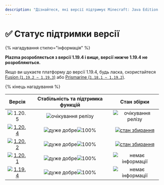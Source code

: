 ```yaml
---
description: "Дізнайтеся, які версії підтримує Minecraft: Java Edition в Plazma."
---
```


# ✅ Статус підтримки версії

{% нагадування стилю="інформація" %}

**Plazma розробляється з версії 1.19.4 і вище, версії нижче 1.19.4 не розробляються.**

Якщо ви шукаєте платформу до версії 1.19.4, будь ласка, скористайтеся [Fusion (`1.19.2 ~ 1.19.3`)](https://github.com/RuinedTechnologyUnify/Fusion) або [Prismarine (`1.18.1 ~ 1.19.2`)](https://github.com/PrismarineTeam/Prismarine).

{% кінець нагадування %}

[wtr]: <https://badge.plazmamc.org/0/Чекає на реліз>
[ukn]: https://badge.plazmamc.org/0/немає%20інформації
[vgd]: https://badge.plazmamc.org/1/дуже%20добре
[100]: https://badge.plazmamc.org/percent/100

|                                       Версія                                      | Стабільність    та    підтримка функцій |                                               Стан збірки                                              |
| :-------------------------------------------------------------------------------: | :-------------------------------------: | :----------------------------------------------------------------------------------------------------: |
|                   ![1.20.5](https://badge.plazmamc.org/0/1.20.5)                  |        ![очікування релізу][wtr]        |                                        ![очікування релізу][wtr]                                       |
| [![1.20.4](https://badge.plazmamc.org/2/1.20.4)](https://git.plazmamc.org/1.20.4) |      ![дуже добре][vgd]![100%][100]     | [![стан збирання](https://build.plazmamc.org/1.20.4)](https://build.plazmamc.org/1.20.4?redirect=true) |
| [![1.20.2](https://badge.plazmamc.org/6/1.20.2)](https://git.plazmamc.org/1.20.2) |      ![дуже добре][vgd]![100%][100]     | [![стан збирання](https://build.plazmamc.org/1.20.2)](https://build.plazmamc.org/1.20.2?redirect=true) |
| [![1.20.1](https://badge.plazmamc.org/4/1.20.1)](https://git.plazmamc.org/1.20.1) |      ![дуже добре][vgd]![100%][100]     |                                        ![немає інформації][ukn]                                        |
| [![1.19.4](https://badge.plazmamc.org/4/1.19.4)](https://git.plazmamc.org/1.19.4) |      ![дуже добре][vgd]![100%][100]     |                                        ![немає інформації][ukn]                                        |
